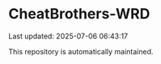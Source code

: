 # CheatBrothers-WRD

Last updated: 2025-07-06 06:43:17

This repository is automatically maintained.
